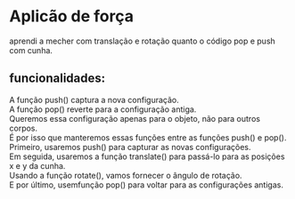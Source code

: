 # Aplicão de força
aprendi a mecher com translação e rotação quanto o código pop e push com cunha.
## funcionalidades:
A função push() captura a nova configuração.<br> A função pop() reverte para a configuração antiga.<br> Queremos essa configuração apenas para o objeto, não para outros corpos.<br> É por isso que manteremos essas funções entre as funções push() e pop().<br> Primeiro, usaremos push() para capturar as novas configurações.<br>Em seguida, usaremos a função translate() para passá-lo para as posições x e y da cunha.<br> Usando a função rotate(), vamos fornecer o ângulo de rotação.<br> E por último, usemfunção pop() para voltar para as configurações antigas.<br>
